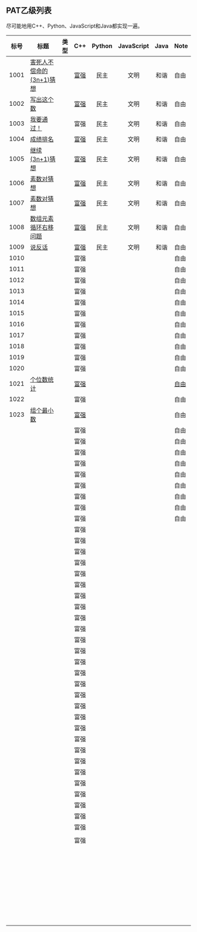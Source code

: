 ## PAT乙级列表

尽可能地用C++、Python、JavaScript和Java都实现一遍。



| 标号 | 标题                                                         | 类型 |                             C++                              | Python | JavaScript | Java | Note                                                         |
| :--: | ------------------------------------------------------------ | :--: | :----------------------------------------------------------: | :----: | :--------: | :--: | ------------------------------------------------------------ |
| 1001 | [害死人不偿命的(3n+1)猜想](https://pintia.cn/problem-sets/994805260223102976/problems/994805325918486528) |      | [富强](https://github.com/huixiongyu/Algorithms/blob/master/PAT/PAT-Basic%20Level/CPP/1001.cpp) |  民主  |    文明    | 和谐 | 自由                                                         |
| 1002 | [写出这个数](https://pintia.cn/problem-sets/994805260223102976/problems/994805324509200384) |      | [富强](https://github.com/huixiongyu/Algorithms/blob/master/PAT/PAT-Basic%20Level/CPP/1002.cpp) |  民主  |    文明    | 和谐 | 自由                                                         |
| 1003 | [我要通过！](https://pintia.cn/problem-sets/994805260223102976/problems/994805323154440192) |      |                             富强                             |  民主  |    文明    | 和谐 | 自由                                                         |
| 1004 | [成绩排名](https://pintia.cn/problem-sets/994805260223102976/problems/994805321640296448) |      | [富强](https://github.com/huixiongyu/Algorithms/blob/master/PAT/PAT-Basic%20Level/CPP/1004.cpp) |  民主  |    文明    | 和谐 | 自由                                                         |
| 1005 | [继续(3n+1)猜想](https://pintia.cn/problem-sets/994805260223102976/problems/994805320306507776) |      | [富强](https://github.com/huixiongyu/Algorithms/blob/master/PAT/PAT-Basic%20Level/CPP/1005.cpp) |  民主  |    文明    | 和谐 | 自由                                                         |
| 1006 | [素数对猜想](https://pintia.cn/problem-sets/994805260223102976/problems/994805317546655744) |      | [富强](https://github.com/huixiongyu/Algorithms/blob/master/PAT/PAT-Basic%20Level/CPP/1006.cpp) |  民主  |    文明    | 和谐 | 自由                                                         |
| 1007 | [素数对猜想](https://pintia.cn/problem-sets/994805260223102976/problems/994805317546655744) |      | [富强](https://github.com/huixiongyu/Algorithms/blob/master/PAT/PAT-Basic%20Level/CPP/1007.cpp) |  民主  |    文明    | 和谐 | 自由                                                         |
| 1008 | [数组元素循环右移问题](https://pintia.cn/problem-sets/994805260223102976/problems/994805316250615808) |      | [富强](https://github.com/huixiongyu/Algorithms/blob/master/PAT/PAT-Basic%20Level/CPP/1008.cpp) |  民主  |    文明    | 和谐 | 自由                                                         |
| 1009 | [说反话](https://pintia.cn/problem-sets/994805260223102976/problems/994805314941992960) |      | [富强](https://github.com/huixiongyu/Algorithms/blob/master/PAT/PAT-Basic%20Level/CPP/1009.cpp) |  民主  |    文明    | 和谐 | 自由                                                         |
| 1010 |                                                              |      |                             富强                             |        |            |      | 自由                                                         |
| 1011 |                                                              |      |                             富强                             |        |            |      | 自由                                                         |
| 1012 |                                                              |      |                             富强                             |        |            |      | 自由                                                         |
| 1013 |                                                              |      |                             富强                             |        |            |      | 自由                                                         |
| 1014 |                                                              |      |                             富强                             |        |            |      | 自由                                                         |
| 1015 |                                                              |      |                             富强                             |        |            |      | 自由                                                         |
| 1016 |                                                              |      |                             富强                             |        |            |      | 自由                                                         |
| 1017 |                                                              |      |                             富强                             |        |            |      | 自由                                                         |
| 1018 |                                                              |      |                             富强                             |        |            |      | 自由                                                         |
| 1019 |                                                              |      |                             富强                             |        |            |      | 自由                                                         |
| 1020 |                                                              |      |                             富强                             |        |            |      | 自由                                                         |
| 1021 | [个位数统计](https://pintia.cn/problem-sets/994805260223102976/problems/994805300404535296) |      | [富强](https://github.com/huixiongyu/Algorithms/blob/master/PAT/PAT-Basic%20Level/CPP/1021.cpp) |        |            |      | [自由](https://github.com/huixiongyu/Algorithms/blob/master/PAT/PAT-Basic%20Level/Note/1021-%E4%B8%AA%E4%BD%8D%E6%95%B0%E7%BB%9F%E8%AE%A1.md) |
| 1022 |                                                              |      |                             富强                             |        |            |      | 自由                                                         |
| 1023 | [组个最小数](https://pintia.cn/problem-sets/994805260223102976/problems/994805298269634560) |      | [富强](https://github.com/huixiongyu/Algorithms/blob/master/PAT/PAT-Basic%20Level/CPP/1023.cpp) |        |            |      | 自由                                                         |
|      |                                                              |      |                             富强                             |        |            |      | 自由                                                         |
|      |                                                              |      |                             富强                             |        |            |      | 自由                                                         |
|      |                                                              |      |                             富强                             |        |            |      | 自由                                                         |
|      |                                                              |      |                             富强                             |        |            |      | 自由                                                         |
|      |                                                              |      |                             富强                             |        |            |      | 自由                                                         |
|      |                                                              |      |                             富强                             |        |            |      | 自由                                                         |
|      |                                                              |      |                             富强                             |        |            |      | 自由                                                         |
|      |                                                              |      |                             富强                             |        |            |      | 自由                                                         |
|      |                                                              |      |                             富强                             |        |            |      | 自由                                                         |
|      |                                                              |      |                             富强                             |        |            |      |                                                              |
|      |                                                              |      |                             富强                             |        |            |      |                                                              |
|      |                                                              |      |                             富强                             |        |            |      |                                                              |
|      |                                                              |      |                             富强                             |        |            |      |                                                              |
|      |                                                              |      |                             富强                             |        |            |      |                                                              |
|      |                                                              |      |                             富强                             |        |            |      |                                                              |
|      |                                                              |      |                             富强                             |        |            |      |                                                              |
|      |                                                              |      |                             富强                             |        |            |      |                                                              |
|      |                                                              |      |                             富强                             |        |            |      |                                                              |
|      |                                                              |      |                             富强                             |        |            |      |                                                              |
|      |                                                              |      |                             富强                             |        |            |      |                                                              |
|      |                                                              |      |                             富强                             |        |            |      |                                                              |
|      |                                                              |      |                             富强                             |        |            |      |                                                              |
|      |                                                              |      |                             富强                             |        |            |      |                                                              |
|      |                                                              |      |                             富强                             |        |            |      |                                                              |
|      |                                                              |      |                             富强                             |        |            |      |                                                              |
|      |                                                              |      |                             富强                             |        |            |      |                                                              |
|      |                                                              |      |                             富强                             |        |            |      |                                                              |
|      |                                                              |      |                             富强                             |        |            |      |                                                              |
|      |                                                              |      |                             富强                             |        |            |      |                                                              |
|      |                                                              |      |                             富强                             |        |            |      |                                                              |
|      |                                                              |      |                             富强                             |        |            |      |                                                              |
|      |                                                              |      |                             富强                             |        |            |      |                                                              |
|      |                                                              |      |                             富强                             |        |            |      |                                                              |
|      |                                                              |      |                             富强                             |        |            |      |                                                              |
|      |                                                              |      |                             富强                             |        |            |      |                                                              |
|      |                                                              |      |                             富强                             |        |            |      |                                                              |
|      |                                                              |      |                             富强                             |        |            |      |                                                              |
|      |                                                              |      |                                                              |        |            |      |                                                              |
|      |                                                              |      |                             富强                             |        |            |      |                                                              |
|      |                                                              |      |                                                              |        |            |      |                                                              |
|      |                                                              |      |                                                              |        |            |      |                                                              |
|      |                                                              |      |                                                              |        |            |      |                                                              |
|      |                                                              |      |                                                              |        |            |      |                                                              |
|      |                                                              |      |                                                              |        |            |      |                                                              |
|      |                                                              |      |                                                              |        |            |      |                                                              |
|      |                                                              |      |                                                              |        |            |      |                                                              |
|      |                                                              |      |                                                              |        |            |      |                                                              |
|      |                                                              |      |                                                              |        |            |      |                                                              |
|      |                                                              |      |                                                              |        |            |      |                                                              |
|      |                                                              |      |                                                              |        |            |      |                                                              |
|      |                                                              |      |                                                              |        |            |      |                                                              |
|      |                                                              |      |                                                              |        |            |      |                                                              |
|      |                                                              |      |                                                              |        |            |      |                                                              |
|      |                                                              |      |                                                              |        |            |      |                                                              |
|      |                                                              |      |                                                              |        |            |      |                                                              |
|      |                                                              |      |                                                              |        |            |      |                                                              |
|      |                                                              |      |                                                              |        |            |      |                                                              |
|      |                                                              |      |                                                              |        |            |      |                                                              |
|      |                                                              |      |                                                              |        |            |      |                                                              |
|      |                                                              |      |                                                              |        |            |      |                                                              |
|      |                                                              |      |                                                              |        |            |      |                                                              |
|      |                                                              |      |                                                              |        |            |      |                                                              |
|      |                                                              |      |                                                              |        |            |      |                                                              |
|      |                                                              |      |                                                              |        |            |      |                                                              |
|      |                                                              |      |                                                              |        |            |      |                                                              |
|      |                                                              |      |                                                              |        |            |      |                                                              |
|      |                                                              |      |                                                              |        |            |      |                                                              |
|      |                                                              |      |                                                              |        |            |      |                                                              |
|      |                                                              |      |                                                              |        |            |      |                                                              |
|      |                                                              |      |                                                              |        |            |      |                                                              |
|      |                                                              |      |                                                              |        |            |      |                                                              |
|      |                                                              |      |                                                              |        |            |      |                                                              |
|      |                                                              |      |                                                              |        |            |      |                                                              |
|      |                                                              |      |                                                              |        |            |      |                                                              |
|      |                                                              |      |                                                              |        |            |      |                                                              |